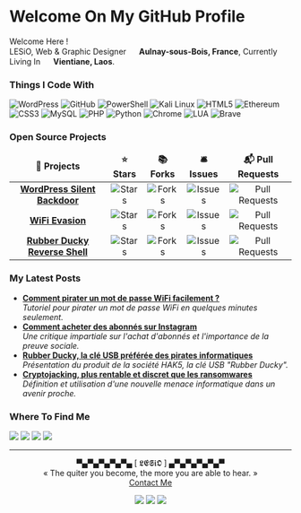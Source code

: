 <h1>Welcome On My GitHub Profile</h1>

<p>
Welcome Here !
</br>
LESiO, Web & Graphic Designer <img src="https://cdn-icons-png.flaticon.com/512/197/197560.png" width="15"/> <b>Aulnay-sous-Bois, France</b>, Currently Living In <img src="https://cdn-icons-png.flaticon.com/512/197/197568.png" width="15"/> <b>Vientiane, Laos</b>.<br>
</p>

<h3>Things I Code With</h3>
<p>
<img alt="WordPress" src="https://img.shields.io/badge/-WordPress-0073aa?style=flat-square&logo=wordpress&logoColor=white">
<img alt="GitHub" src="https://img.shields.io/badge/-GitHub-0f0a0a?style=flat-square&logo=github&logoColor=white">
<img alt="PowerShell" src="https://img.shields.io/badge/-PowerShell-1e7dcd?style=flat-square&logo=powershell&logoColor=white"> 
<img alt="Kali Linux" src="https://img.shields.io/badge/-Kali%20Linux-377df0?style=flat-square&logo=kali%20linux&logoColor=white">
<img alt="HTML5" src="https://img.shields.io/badge/-HTML5-e64b23?style=flat-square&logo=html5&logoColor=white">
<img alt="Ethereum" src="https://img.shields.io/badge/-Ethereum-373737?style=flat-square&logo=ethereum&logoColor=white">
<img alt="CSS3" src="https://img.shields.io/badge/-CSS3-284be6?style=flat-square&logo=css3&logoColor=white">
<img alt="MySQL" src="https://img.shields.io/badge/-MySQL-e69100?style=flat-square&logo=mysql&logoColor=white">
<img alt="PHP" src="https://img.shields.io/badge/-PHP-787db4?style=flat-square&logo=php&logoColor=white">
<img alt="Python" src="https://img.shields.io/badge/-Python-ffd241?style=flat-square&logo=python&logoColor=white">
<img alt="Chrome" src="https://img.shields.io/badge/-Chrome-4187f5?style=flat-square&logo=googlechrome&logoColor=white">
<img alt="LUA" src="https://img.shields.io/badge/-LUA-000082?style=flat-square&logo=lua&logoColor=white">
<img alt="Brave" src="https://img.shields.io/badge/-Brave-ff2d0f?style=flat-square&logo=brave&logoColor=white">
</p>

<h3>Open Source Projects</h3>

<table>
<thead align="center">
<tr border: none;>
<td><b>🎁 Projects</b></td>
<td><b>⭐ Stars</b></td>
<td><b>📚 Forks</b></td>
<td><b>🛎 Issues</b></td>
<td><b>📬 Pull Requests</b></td>

</tr>
</thead>
<tbody>

<tr align="center">
<td><a href="https://github.com/FreeLesio/WordPress-Silent-Backdoor"><b>WordPress Silent Backdoor</b></a></td>
<td><img alt="Stars" src="https://img.shields.io/github/stars/freelesio/wordpress-silent-backdoor?style=flat-square&labelColor=323c41"></td>
<td><img alt="Forks" src="https://img.shields.io/github/forks/freelesio/wordpress-silent-backdoor?style=flat-square&labelColor=323c41"></td>
<td><img alt="Issues" src="https://img.shields.io/github/issues/freelesio/wordpress-silent-backdoor?style=flat-square&labelColor=323c41"></td>
<td><img alt="Pull Requests" src="https://img.shields.io/github/issues-pr/freelesio/wordpress-silent-backdoor?style=flat-square&labelColor=323c41"/></td>
</tr>

<tr align="center">
<td><a href="https://github.com/FreeLesio/WiFi-Evasion"><b>WiFi Evasion</b></a></td>
<td><img alt="Stars" src="https://img.shields.io/github/stars/freelesio/wifi-evasion?style=flat-square&labelColor=323c41"></td>
<td><img alt="Forks" src="https://img.shields.io/github/forks/freelesio/wifi-evasion?style=flat-square&labelColor=323c41"></td>
<td><img alt="Issues" src="https://img.shields.io/github/issues/freelesio/wifi-evasion?style=flat-square&labelColor=323c41"></td>
<td><img alt="Pull Requests" src="https://img.shields.io/github/issues-pr/freelesio/wifi-evasion?style=flat-square&labelColor=323c41"/></td>
</tr>

<tr align="center">
<td><a href="https://github.com/FreeLesio/Rubber-Ducky-Reverse-Shell"><b>Rubber Ducky Reverse Shell</b></a></td>
<td><img alt="Stars" src="https://img.shields.io/github/stars/freelesio/rubber-ducky-reverse-shell?style=flat-square&labelColor=323c41"></td>
<td><img alt="Forks" src="https://img.shields.io/github/forks/freelesio/rubber-ducky-reverse-shell?style=flat-square&labelColor=323c41"></td>
<td><img alt="Issues" src="https://img.shields.io/github/issues/freelesio/rubber-ducky-reverse-shell?style=flat-square&labelColor=323c41"></td>
<td><img alt="Pull Requests" src="https://img.shields.io/github/issues-pr/freelesio/rubber-ducky-reverse-shell?style=flat-square&labelColor=323c41"></td>

</tr>
</tbody>
</table>

<h3>My Latest Posts</h3>

<ul>

<li>
<a href="https://lesio.fr/comment-pirater-un-mot-de-passe-wifi-facilement/"><b>Comment pirater un mot de passe WiFi facilement ?</b></a>
<br>
<i>Tutoriel pour pirater un mot de passe WiFi en quelques minutes seulement.</i>
</li>

<li>
<a href="https://lesio.fr/comment-acheter-des-abonnes-sur-instagram/"><b>Comment acheter des abonnés sur Instagram</b></a>
<br>
<i>Une critique impartiale sur l'achat d'abonnés et l'importance de la preuve sociale.</i>
</li>

<li>
<a href="https://lesio.fr/rubber-ducky-la-cle-usb-des-pirates/"><b>Rubber Ducky, la clé USB préférée des pirates informatiques</b></a>
<br>
<i>Présentation du produit de la société HAK5, la clé USB "Rubber Ducky".</i>
</li>

<li>
<a href="https://lesio.fr/cryptojacking-plus-rentable-et-discret-que-les-ransomwares/"><b>Cryptojacking, plus rentable et discret que les ransomwares</b></a>
<br>
<i>Définition et utilisation d'une nouvelle menace informatique dans un avenir proche.</i>
</li>

</ul>

<h3>Where To Find Me</h3>

<p>
<a href="https://github.com/freelesio" target="_blank"><img src="https://img.shields.io/badge/github-%230f0a0a.svg?&style=for-the-badge&logo=github&logoColor=white"/></a>
<a href="https://instagram.com/lesio.graphiste" target="_blank"><img src="https://img.shields.io/badge/Instagram-%23dc4178.svg?&style=for-the-badge&logo=instagram&logoColor=white"/></a>
<a href="https://linkedin.com/in/emilio-savoie" target="_blank"><img src="https://img.shields.io/badge/linkedin-%230564c3.svg?&style=for-the-badge&logo=linkedin&logoColor=white"/></a>
<a href="https://lesio.fr" target="_blank"><img src="https://img.shields.io/badge/WebSite-%23F03C14.svg?&style=for-the-badge&logo=react&logoColor=white"/></a>
</p>

---------------
<p align="center">
▀▄▀▄▀▄▀▄▀▄ [ 𝕷𝕰𝕾𝖎𝕺 ] ▄▀▄▀▄▀▄▀▄▀
<br>
« The quiter you become, the more you are able to hear. »
<br>
<a href="https://lesio.fr/contact">Contact Me</a>
</p>
<p align="center">
<img src="https://img.shields.io/badge/CONTAINS-TASTY%20SPAGHETTI%20CODE-f5e6c8">
<img src="https://img.shields.io/badge/POWERED%20BY-BLACK%20MAGIC-6e0555">
<img src="https://img.shields.io/badge/WORKS%20ON-MY%20MACHINE-f03c14">
</p>
